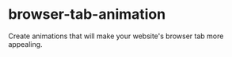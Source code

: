 # browser-tab-animation
Create animations that will make your website's browser tab more appealing.
